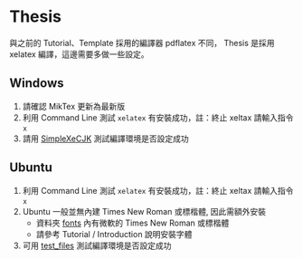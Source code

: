# Thesis

與之前的 Tutorial、Template 採用的編譯器 pdflatex 不同， Thesis 是採用 xelatex 編譯，這邊需要多做一些設定。

## Windows

1. 請確認 MikTex 更新為最新版
2. 利用 Command Line 測試 `xelatex` 有安裝成功，註：終止 xeltax 請輸入指令 `x`
3. 請用 [SimpleXeCJK](./TestFile/simpleXeCJK/main.tex) 測試編譯環境是否設定成功

## Ubuntu

1. 利用 Command Line 測試 `xelatex` 有安裝成功，註：終止 xeltax 請輸入指令 `x`
2. Ubuntu 一般並無內建 Times New Roman 或標楷體, 因此需額外安裝
    - 資料夾 [fonts](./fonts) 內有微軟的 Times New Roman 或標楷體
    - 請參考 Tutorial / Introduction 說明安裝字體
3. 可用 [test_files](./test_files/main.tex) 測試編譯環境是否設定成功
